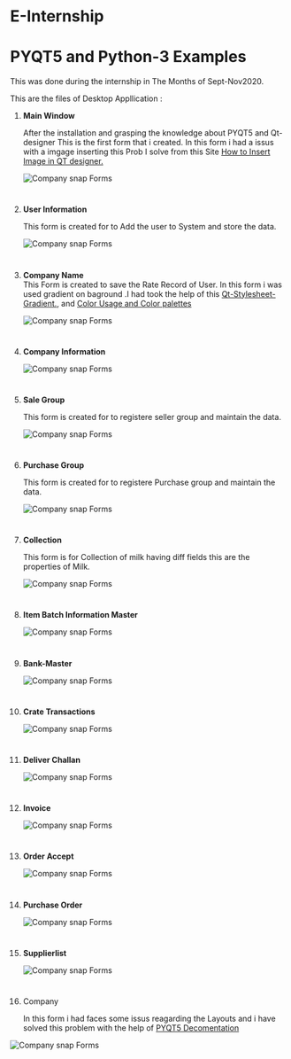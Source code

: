 # E-Internship
# **PYQT5 and Python-3 Examples** 

This was done during the internship in The Months of Sept-Nov2020.

This are the files of Desktop Appllication :

 
1. **Main Window**
   
   After the installation and grasping the knowledge about PYQT5 and Qt-designer This is the first form that i created. In this form i had a issus with a imgage inserting this Prob I solve from this Site [How to Insert Image in QT designer.](https://www.techwithtim.net/tutorials/pyqt5-tutorial/images/) 
   
   
   
   
   ![Company snap Forms](https://github.com/omkardurafe1/E-Internship/blob/main/Esnaps/MainWindow.jpg)
   #

2. **User Information**
    
    This form is created for to Add the user to System and store the data.
       

    ![Company snap Forms](https://github.com/omkardurafe1/E-Internship/blob/main/Esnaps/MainWindow.jpg)
    #
3.  **Company Name**  
        This Form is created to save the Rate Record of User.
        In this form i was used gradient on baground .I had took the help of this [Qt-Stylesheet-Gradient.](https://www.qtcentre.org/threads/32783-Style-Sheet-with-Gradient-Background), and [Color Usage and Color palettes](https://material.io/design/color/the-color-system.html#color-usage-and-palettes) 
    
    ![Company snap Forms](https://github.com/omkardurafe1/E-Internship/blob/main/Esnaps/MainWindow.jpg)
    #

4. **Company Information**

   ![Company snap Forms](https://github.com/omkardurafe1/E-Internship/blob/main/Esnaps/MainWindow.jpg) 
   #
5. **Sale Group**

    This form is created for to registere seller group and maintain the data.

   ![Company snap Forms](https://github.com/omkardurafe1/E-Internship/blob/main/Esnaps/MainWindow.jpg)
   #
6. **Purchase Group**
     
     This form is created for to registere Purchase group and maintain the data.

    ![Company snap Forms](https://github.com/omkardurafe1/E-Internship/blob/main/Esnaps/MainWindow.jpg)
    #
7. **Collection**

    This form is for Collection of milk having diff fields this are the properties of Milk.

    ![Company snap Forms](https://github.com/omkardurafe1/E-Internship/blob/main/Esnaps/MainWindow.jpg)
    #

8. **Item Batch Information Master**

    ![Company snap Forms](https://github.com/omkardurafe1/E-Internship/blob/main/Esnaps/MainWindow.jpg)
    #
9. **Bank-Master**

    ![Company snap Forms](https://github.com/omkardurafe1/E-Internship/blob/main/Esnaps/MainWindow.jpg)
    #
10. **Crate Transactions**

    ![Company snap Forms](https://github.com/omkardurafe1/E-Internship/blob/main/Esnaps/MainWindow.jpg)
    #

11. **Deliver Challan**

    ![Company snap Forms](https://github.com/omkardurafe1/E-Internship/blob/main/Esnaps/MainWindow.jpg)
    #

12. **Invoice**

     ![Company snap Forms](https://github.com/omkardurafe1/E-Internship/blob/main/Esnaps/MainWindow.jpg)
    #

13. **Order Accept**

     ![Company snap Forms](https://github.com/omkardurafe1/E-Internship/blob/main/Esnaps/MainWindow.jpg)
    #
    
14. **Purchase Order**

     ![Company snap Forms](https://github.com/omkardurafe1/E-Internship/blob/main/Esnaps/MainWindow.jpg)
    #

15. **Supplierlist**

     ![Company snap Forms](https://github.com/omkardurafe1/E-Internship/blob/main/Esnaps/MainWindow.jpg)
    #

16. Company

    In this form i had faces some issus reagarding the Layouts and i have solved this problem with the help of [PYQT5 Decomentation](https://doc.qt.io/qt-5/layout.html)

![Company snap Forms](/ESnaps/CompanyInformation.jpg)
